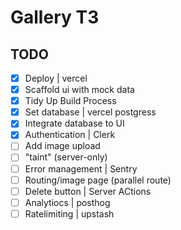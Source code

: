 # Gallery T3

## TODO

- [x] Deploy | vercel
- [x] Scaffold ui with mock data
- [x] Tidy Up Build Process
- [x] Set database | vercel postgress
- [x] Integrate database to UI
- [x] Authentication | Clerk
- [ ] Add image upload
- [ ] "taint" (server-only)
- [ ] Error management | Sentry
- [ ] Routing/image page (parallel route)
- [ ] Delete button | Server ACtions
- [ ] Analytiocs | posthog
- [ ] Ratelimiting | upstash
